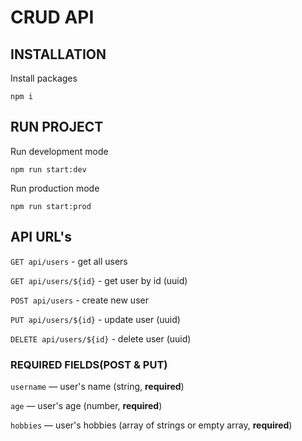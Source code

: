 # CRUD API

## INSTALLATION

Install packages

```
npm i
```

## RUN PROJECT

Run development mode

```
npm run start:dev
```

Run production mode

```
npm run start:prod
```

## API URL's

`GET api/users` - get all users

`GET api/users/${id}` - get user by id (uuid)

`POST api/users` - create new user

`PUT api/users/${id}` - update user (uuid)

`DELETE api/users/${id}` - delete user (uuid)

### REQUIRED FIELDS(POST & PUT)

`username` — user's name (string, **required**)

`age` — user's age (number, **required**)

`hobbies` — user's hobbies (array of strings or empty array, **required**)